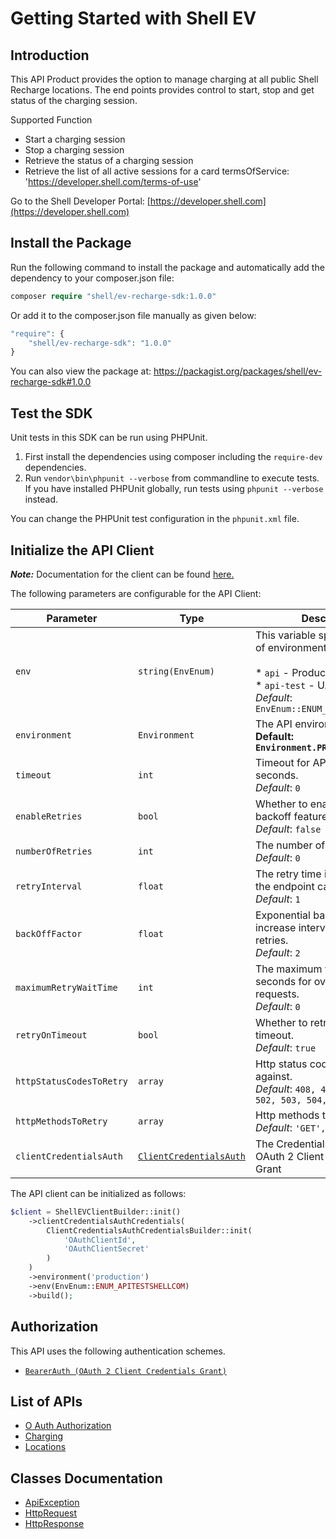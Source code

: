 
# Getting Started with Shell EV

## Introduction

This API Product provides the option to manage charging at all public Shell Recharge locations. The end points provides control to start, stop and get status of the charging session.

Supported Function

* Start a charging session
* Stop a charging session
* Retrieve the status of a charging session
* Retrieve the list of all active sessions for a card   termsOfService: 'https://developer.shell.com/terms-of-use'

Go to the Shell Developer Portal: [https://developer.shell.com](https://developer.shell.com)

## Install the Package

Run the following command to install the package and automatically add the dependency to your composer.json file:

```php
composer require "shell/ev-recharge-sdk:1.0.0"
```

Or add it to the composer.json file manually as given below:

```php
"require": {
    "shell/ev-recharge-sdk": "1.0.0"
}
```

You can also view the package at:
https://packagist.org/packages/shell/ev-recharge-sdk#1.0.0

## Test the SDK

Unit tests in this SDK can be run using PHPUnit.

1. First install the dependencies using composer including the `require-dev` dependencies.
2. Run `vendor\bin\phpunit --verbose` from commandline to execute tests. If you have installed PHPUnit globally, run tests using `phpunit --verbose` instead.

You can change the PHPUnit test configuration in the `phpunit.xml` file.

## Initialize the API Client

**_Note:_** Documentation for the client can be found [here.](doc/client.md)

The following parameters are configurable for the API Client:

| Parameter | Type | Description |
|  --- | --- | --- |
| `env` | `string(EnvEnum)` | This variable specifies the type of environment. Environments:<br><br>* `api` - Production<br>* `api-test` - UAT<br>*Default*: `EnvEnum::ENUM_APITESTSHELLCOM` |
| `environment` | `Environment` | The API environment. <br> **Default: `Environment.PRODUCTION`** |
| `timeout` | `int` | Timeout for API calls in seconds.<br>*Default*: `0` |
| `enableRetries` | `bool` | Whether to enable retries and backoff feature.<br>*Default*: `false` |
| `numberOfRetries` | `int` | The number of retries to make.<br>*Default*: `0` |
| `retryInterval` | `float` | The retry time interval between the endpoint calls.<br>*Default*: `1` |
| `backOffFactor` | `float` | Exponential backoff factor to increase interval between retries.<br>*Default*: `2` |
| `maximumRetryWaitTime` | `int` | The maximum wait time in seconds for overall retrying requests.<br>*Default*: `0` |
| `retryOnTimeout` | `bool` | Whether to retry on request timeout.<br>*Default*: `true` |
| `httpStatusCodesToRetry` | `array` | Http status codes to retry against.<br>*Default*: `408, 413, 429, 500, 502, 503, 504, 521, 522, 524` |
| `httpMethodsToRetry` | `array` | Http methods to retry against.<br>*Default*: `'GET', 'PUT'` |
| `clientCredentialsAuth` | [`ClientCredentialsAuth`](__base_path/$a/oauth-2-client-credentials-grant.md) | The Credentials Setter for OAuth 2 Client Credentials Grant |

The API client can be initialized as follows:

```php
$client = ShellEVClientBuilder::init()
    ->clientCredentialsAuthCredentials(
        ClientCredentialsAuthCredentialsBuilder::init(
            'OAuthClientId',
            'OAuthClientSecret'
        )
    )
    ->environment('production')
    ->env(EnvEnum::ENUM_APITESTSHELLCOM)
    ->build();
```

## Authorization

This API uses the following authentication schemes.

* [`BearerAuth (OAuth 2 Client Credentials Grant)`](__base_path/$a/oauth-2-client-credentials-grant.md)

## List of APIs

* [O Auth Authorization](doc/controllers/o-auth-authorization.md)
* [Charging](doc/controllers/charging.md)
* [Locations](doc/controllers/locations.md)

## Classes Documentation

* [ApiException](doc/api-exception.md)
* [HttpRequest](doc/http-request.md)
* [HttpResponse](doc/http-response.md)

